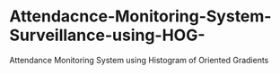 # Attendacnce-Monitoring-System-Surveillance-using-HOG-
Attendance Monitoring System using Histogram of Oriented Gradients
